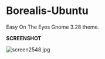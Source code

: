 # Borealis-Ubuntu
Easy On The Eyes Gnome 3.28 theme.

<b>SCREENSHOT</b>


<img src="https://cdn.scrot.moe/images/2018/04/13/screen2548.jpg" alt="screen2548.jpg" border="0" />
